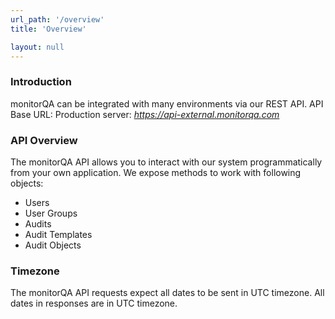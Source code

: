 ```yaml
---
url_path: '/overview'
title: 'Overview'

layout: null
---
```


### Introduction
monitorQA can be integrated with many environments via our REST API.
API Base URL:
Production server: *https://api-external.monitorqa.com*


### API Overview
The monitorQA API allows you to interact with our system programmatically from your own application. We expose methods to work with following objects:
* Users
* User Groups
* Audits
* Audit Templates
* Audit Objects

### Timezone
The monitorQA API requests expect all dates to be sent in UTC timezone. All dates in responses are in UTC timezone.
